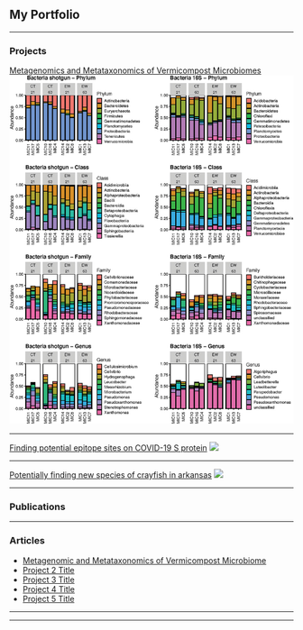 ## My Portfolio

---

### Projects 

[Metagenomics and Metataxonomics of Vermicompost Microbiomes](/sample_page)
<img src="images/relativeAbundance-bacteria.jpeg"/>

---
[Finding potential epitope sites on COVID-19 S protein](/pdf/sample_presentation.pdf)
<img src="images/dummy_thumbnail.jpg?raw=true"/>

---
[Potentially finding new species of crayfish in arkansas](http://example.com/)
<img src="images/dummy_thumbnail.jpg?raw=true"/>

---

### Publications


---

### Articles 

- [Metagenomic and Metataxonomics of Vermicompost Microbiome](http://example.com/)
- [Project 2 Title](http://example.com/)
- [Project 3 Title](http://example.com/)
- [Project 4 Title](http://example.com/)
- [Project 5 Title](http://example.com/)

---




---
<!-- <p style="font-size:11px">Page template forked from <a href="https://github.com/evanca/quick-portfolio">evanca</a></p> -->
<!-- Remove above link if you don't want to attibute -->
